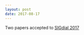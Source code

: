 ```yaml
---
layout: post
date: 2017-08-17
---
```


Two papers accepted to [SIGdial 2017](https://aclanthology.org/events/sigdial-2017/)